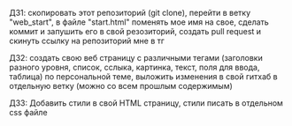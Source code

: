 ДЗ1: скопировать этот репозиторий (git clone), перейти в ветку "web_start", в файле "start.html" поменять мое имя на свое, сделать коммит и запушить его в свой резозиторий, создать pull request и скинуть ссылку на репозиторий мне в тг

ДЗ2: создать свою веб страницу с различными тегами (заголовки разного уровня, список, сслыка, картинка, текст, поля для ввода, таблица) по персональной теме, выложить изменения в свой гитхаб в отдельную ветку (можно со всем прошлым содержимым)

ДЗ3: Добавить стили в свой HTML страницу, стили писать в отдельном css файле
